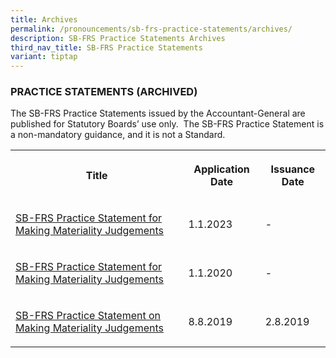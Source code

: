 ```yaml
---
title: Archives
permalink: /pronouncements/sb-frs-practice-statements/archives/
description: SB-FRS Practice Statements Archives
third_nav_title: SB-FRS Practice Statements
variant: tiptap
---
```

<h3>PRACTICE STATEMENTS (ARCHIVED)</h3>
<p>The SB-FRS Practice Statements issued by the Accountant-General are published
for Statutory Boards’ use only.&nbsp; The SB-FRS Practice Statement is
a non-mandatory guidance, and it is not a Standard.</p>
<table>
<tbody>
<tr>
<th rowspan="1" colspan="1">
<p>Title</p>
</th>
<th rowspan="1" colspan="1">
<p>Application Date</p>
</th>
<th rowspan="1" colspan="1">
<p>Issuance Date</p>
</th>
</tr>
<tr>
<td rowspan="1" colspan="1">
<p><a href="/files/Docs/Default Source/Sb Frs/Effective As At 1 January 2023/SB-FRS Practice Statement (2023).pdf" rel="noopener noreferrer nofollow" target="_blank">SB-FRS Practice Statement for Making Materiality Judgements </a>
</p>
</td>
<td rowspan="1" colspan="1">
<p>1.1.2023</p>
</td>
<td rowspan="1" colspan="1">
<p>-</p>
</td>
</tr>
<tr>
<td rowspan="1" colspan="1">
<p><a href="/files/Docs/Default%20Source/Sb%20Frs%20Practice%20Statements/sb-frs-practice-statement-(clean)_2020.pdf" rel="noopener noreferrer nofollow" target="_blank">SB-FRS Practice Statement for Making Materiality Judgements</a>
</p>
</td>
<td rowspan="1" colspan="1">
<p>1.1.2020</p>
</td>
<td rowspan="1" colspan="1">
<p>-</p>
</td>
</tr>
<tr>
<td rowspan="1" colspan="1">
<p><a href="/files/Docs/Default%20Source/Sb%20Frs%20Practice%20Statements/sb-frs-practice-statement-on-making-materiality-judgements.pdf" rel="noopener noreferrer nofollow" target="_blank">SB-FRS Practice Statement on Making Materiality Judgements</a>
</p>
</td>
<td rowspan="1" colspan="1">
<p>8.8.2019</p>
</td>
<td rowspan="1" colspan="1">
<p>2.8.2019</p>
</td>
</tr>
</tbody>
</table>
<p></p>